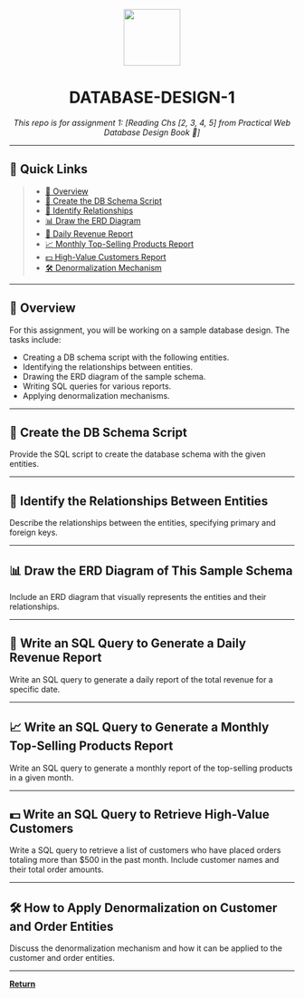 <p align="center">
  <img src="https://cdn-icons-png.flaticon.com/512/6295/6295417.png" width="100" />
</p>
<p align="center">
    <h1 align="center">DATABASE-DESIGN-1</h1>
</p>
<p align="center">
    <em>This repo is for assignment 1: [Reading Chs [2, 3, 4, 5] from Practical Web Database Design Book 📖]</em>
</p>
<hr>

## 🔗 Quick Links

> - [📍 Overview](#-overview)
> - [📄 Create the DB Schema Script](#-create-the-db-schema-script)
> - [🔗 Identify Relationships](#-identify-the-relationships-between-entities)
> - [📊 Draw the ERD Diagram](#-draw-the-erd-diagram-of-This-Sample-Schema)
> - [📅 Daily Revenue Report](#-daily-revenue-report)
> - [📈 Monthly Top-Selling Products Report](#-monthly-top-selling-products-report)
> - [💵 High-Value Customers Report](#-high-value-customers-report)
> - [🛠️ Denormalization Mechanism](#-denormalization-mechanism)

---

## 📍 Overview

For this assignment, you will be working on a sample database design. The tasks include:

- Creating a DB schema script with the following entities.
- Identifying the relationships between entities.
- Drawing the ERD diagram of the sample schema.
- Writing SQL queries for various reports.
- Applying denormalization mechanisms.

---

## 📄 Create the DB Schema Script

Provide the SQL script to create the database schema with the given entities.

---

## 🔗 Identify the Relationships Between Entities

Describe the relationships between the entities, specifying primary and foreign keys.

---

## 📊 Draw the ERD Diagram of This Sample Schema

Include an ERD diagram that visually represents the entities and their relationships.

---

## 📅 Write an SQL Query to Generate a Daily Revenue Report

Write an SQL query to generate a daily report of the total revenue for a specific date.

---

## 📈 Write an SQL Query to Generate a Monthly Top-Selling Products Report

Write an SQL query to generate a monthly report of the top-selling products in a given month.

---

## 💵 Write an SQL Query to Retrieve High-Value Customers

Write a SQL query to retrieve a list of customers who have placed orders totaling more than $500 in the past month. Include customer names and their total order amounts.

---

## 🛠️ How to Apply Denormalization on Customer and Order Entities

Discuss the denormalization mechanism and how it can be applied to the customer and order entities.

---

[**Return**](#-quick-links)
